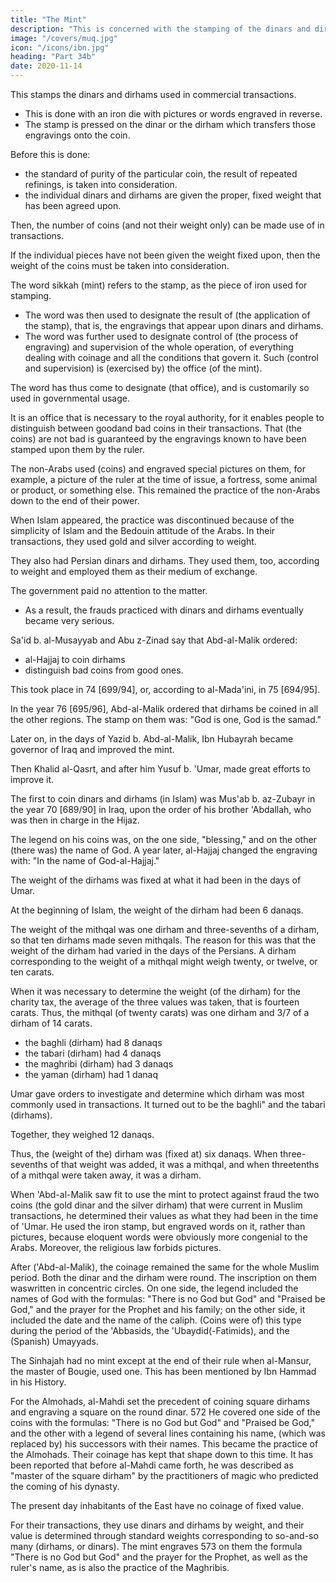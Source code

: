 ```yaml
---
title: "The Mint"
description: "This is concerned with the stamping of the dinars and dirhams used in commercial transactions"
image: "/covers/muq.jpg"
icon: "/icons/ibn.jpg"
heading: "Part 34b"
date: 2020-11-14
---
```



This stamps the dinars and dirhams used in commercial transactions. 
- This is done with an iron die with pictures or words engraved in reverse. 
- The stamp is pressed on the dinar or the dirham which transfers those engravings onto the coin. 

Before this is done:
- the standard of purity of the particular coin, the result of repeated refinings, is taken into consideration. 
- the individual dinars and dirhams are given the proper, fixed weight that has been agreed upon. 

Then, the number of coins (and not their weight only) can be made use of in transactions. 

If the individual pieces have not been given the weight fixed upon, then the weight of the coins must be taken into consideration.

The word sikkah (mint) refers to the stamp, as the piece of iron used for stamping. 
- The word was then used to designate the result of (the application of the stamp), that is, the engravings that appear upon dinars and dirhams. 
- The word was further used to designate control of (the process of engraving) and supervision of the whole operation, of everything dealing with coinage and all the conditions that govern it. Such (control and supervision) is
(exercised by) the office (of the mint).

The word has thus come to designate (that office), and is customarily so used in governmental usage. 

It is an office that is necessary to the royal authority, for it enables people to distinguish between goodand bad coins in their transactions. That (the coins) are not bad is guaranteed by the engravings known to have been stamped upon them by the ruler.

The non-Arabs used (coins) and engraved special pictures on them, for example, a picture of the ruler at the time of issue, a fortress,<!-- 564 --> some animal or product, or something else. This remained the practice of the non-Arabs down to the
end of their power.

When Islam appeared, the practice was discontinued because of the simplicity of Islam and the Bedouin attitude of the Arabs. In their transactions, they used gold and silver according to weight.

They also had Persian dinars and dirhams. They used them, too, according to weight and employed them as their medium of exchange. 

The government paid no attention to the matter. 
- As a result, the frauds practiced with dinars and dirhams eventually became very serious.

Sa'id b. al-Musayyab and Abu z-Zinad say that<!-- , 565 --> Abd-al-Malik ordered:
- al-Hajjaj to coin dirhams
- distinguish bad coins from good ones. 

This took place in 74 [699/94], or, according to al-Mada'ini, <!-- 566 --> in 75 [694/95]. 

In the year 76 [695/96], Abd-al-Malik ordered that dirhams be coined in all the other regions. The stamp on them was: "God is one, God is the samad."
<!-- 56 7 -->

Later on, in the days of Yazid b. Abd-al-Malik, Ibn Hubayrah became governor of Iraq and improved the mint. 

Then Khalid al-Qasrt, and after him Yusuf b. 'Umar, made great efforts to improve it.

The first to coin dinars and dirhams (in Islam) was Mus'ab b. az-Zubayr<!--  568 --> in the year 70 [689/90] in Iraq, upon the order of his brother 'Abdallah, who was then in charge in the Hijaz. 

The legend on his coins was, on the one side, "blessing," and on the other (there was) the name of God. A year
later, al-Hajjaj changed the engraving with: "In the name of God-al-Hajjaj." <!-- 569 -->

The weight of the dirhams was fixed at what it had been in the days of Umar. 

At the beginning of Islam, the weight of the dirham had been 6 danaqs.

The weight of the mithqal was one dirham and three-sevenths of a dirham, so that
ten dirhams made seven mithqals. The reason for this was that the weight of the
dirham had varied in the days of the Persians. A dirham corresponding to the weight
of a mithqal might weigh twenty, or twelve, or ten carats. 

When it was necessary to determine the weight (of the dirham) for the charity tax, the average of the three
values was taken, that is fourteen carats. Thus, the mithqal (of twenty carats) was
one dirham and 3/7 of a dirham of 14 carats. 

- the baghli (dirham) had 8 danaqs
- the tabari (dirham) had 4 danaqs
- the maghribi (dirham) had 3 danaqs
- the yaman (dirham) had 1 danaq <!-- 570 --> 

Umar gave orders to investigate and determine which dirham was most commonly used in transactions. It turned out to
be the baghli" and the tabari (dirhams). 

Together, they weighed 12 danaqs.

Thus, the (weight of the) dirham was (fixed at) six danaqs. When three-sevenths of that weight was added, it was a mithqal, and when threetenths of a mithqal were taken away, it was a dirham.

When 'Abd-al-Malik saw fit to use the mint to protect against fraud the two
coins (the gold dinar and the silver dirham) that were current in Muslim transactions,
he determined their values as what they had been in the time of 'Umar. He used the
iron stamp, but engraved words on it, rather than pictures, because eloquent words
were obviously more congenial to the Arabs. Moreover, the religious law forbids
pictures.

After ('Abd-al-Malik), the coinage remained the same for the whole Muslim
period. Both the dinar and the dirham were round. The inscription on them waswritten in concentric circles. On one side, the legend included the names of God with the formulas: "There is no God but God" and "Praised be God," and the prayer
for the Prophet and his family; on the other side, it included the date and the name
of the caliph. (Coins were of) this type during the period of the 'Abbasids, the
'Ubaydid(-Fatimids), and the (Spanish) Umayyads. 

The Sinhajah had no mint except at the end of their rule when al-Mansur, the master of Bougie, used one. This has
been mentioned by Ibn Hammad in his History.<!-- 571 -->

For the Almohads, al-Mahdi set the precedent of coining square dirhams and engraving a square on the round dinar. 572 He covered one side of the coins with the formulas: "There is no God but God" and "Praised be God," and the other with a
legend of several lines containing his name, (which was replaced by) his successors
with their names. This became the practice of the Almohads. Their coinage has kept
that shape down to this time. It has been reported that before al-Mahdi came forth,
he was described as "master of the square dirham" by the practitioners of magic who
predicted the coming of his dynasty.


The present day inhabitants of the East have no coinage of fixed value. 

For their transactions, they use dinars and dirhams by weight, and their value is determined through standard weights corresponding to so-and-so many (dirhams, or dinars). The mint engraves 573 on them the formula "There is no God but God" and
the prayer for the Prophet, as well as the ruler's name, as is also the practice of the
Maghribis.

<!-- "This is the decision of the Mighty, the Knowing One." 574 -->